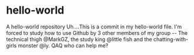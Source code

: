 # hello-world
A hello-world repository
Uh....This is a commit in my hello-world file. 
I'm forced to study how to use Github by 3 other members of my group -- The technical thigh @MarkGZ, the study king @little fish and the chatting-with-girls monster @ly. 
QAQ who can help me?
